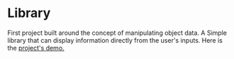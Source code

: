 # Library 

First project built around the concept of manipulating object data. A Simple library that can display information directly from the user's inputs. Here is the <a href="https://kiwasthal.github.io/library/">project's demo.</a>
